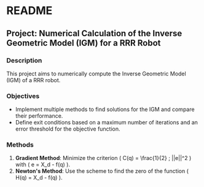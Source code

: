 # README

## Project: Numerical Calculation of the Inverse Geometric Model (IGM) for a RRR Robot

### Description
This project aims to numerically compute the Inverse Geometric Model (IGM) of a RRR robot.

### Objectives
- Implement multiple methods to find solutions for the IGM and compare their performance.
- Define exit conditions based on a maximum number of iterations and an error threshold for the objective function.

### Methods
1. **Gradient Method**: Minimize the criterion \( C(q) = \frac{1}{2} \; ||e||^2 \) with \( e = X_d - f(q) \).
2. **Newton's Method**: Use the scheme to find the zero of the function \( H(q) = X_d - f(q) \).
